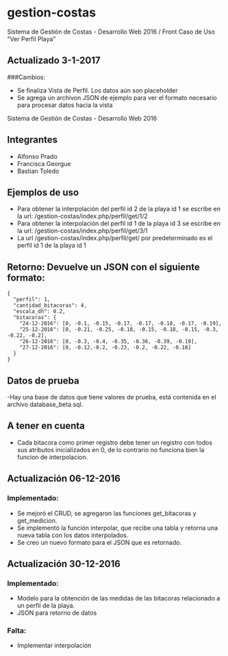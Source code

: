 # gestion-costas

Sistema de Gestión de Costas - Desarrollo Web 2016 / Front Caso de Uso "Ver Perfil Playa"
## Actualizado 3-1-2017
###Cambios:
- Se finaliza Vista de Perfil. Los datos aún son placeholder
- Se agrega un archivon JSON de ejemplo para ver el formato necesario para procesar datos hacia la vista

Sistema de Gestión de Costas - Desarrollo Web 2016
## Integrantes
- Alfonso Prado
- Francisca Georgue
- Bastian Toledo

## Ejemplos de uso

- Para obtener la interpolación del perfil id 2 de la playa id 1 se escribe en la url: /gestion-costas/index.php/perfil/get/1/2
- Para obtener la interpolación del perfil id 1 de la playa id 3 se escribe en la url: /gestion-costas/index.php/perfil/get/3/1
- La url /gestion-costas/index.php/perfil/get/ por predeterminado es el perfil id 1 de la playa id 1

## Retorno: Devuelve un JSON con el siguiente formato:
```
{
  "perfil": 1,
  "cantidad_bitacoras": 4,
  "escala_dh": 0.2,
  "bitacoras": {
    "24-12-2016": [0, -0.1, -0.15, -0.17, -0.17, -0.18, -0.17, -0.19],
    "25-12-2016": [0, -0.21, -0.25, -0.18, -0.15, -0.18, -0.15, -0.3, -0.22, -0.2],
    "26-12-2016": [0, -0.3, -0.4, -0.35, -0.36, -0.39, -0.19],
    "27-12-2016": [0, -0.12,-0.2, -0.23, -0.2, -0.22, -0.18]
  }
}
```
 
## Datos de prueba
-Hay una base de datos que tiene valores de prueba, está contenida en el archivo database_beta.sql.

## A tener en cuenta
- Cada bitacora como primer registro debe tener un registro con todos sus atributos inicializados en 0, de lo contrario no funciona bien la funcion de interpolacion.

## Actualización 06-12-2016
### Implementado:
- Se mejoró el CRUD, se agregaron las funciones get_bitacoras y get_medicion.
- Se implementó la función interpolar, que recibe una tabla y retorna una nueva tabla con los datos interpolados.
- Se creo un nuevo formato para el JSON que es retornado.


## Actualización 30-12-2016
### Implementado:
- Modelo para la obtención de las medidas de las bitacoras relacionado a un perfil de la playa.
- JSON para retorno de datos

### Falta:
- Implementar interpolación

